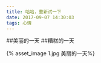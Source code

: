 ```yaml
---
title: 哈哈，重新试一下
date: 2017-09-07 14:30:03
tags: 心情
---
```

##美丽的一天
##糟糕的一天

{% asset_image 1.jpg 美丽的一天%}
